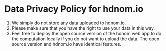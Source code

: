 
# Data Privacy Policy for hdnom.io

  1. We simply do not store any data uploaded to hdnom.io.
  2. Please make sure that you have the right to use your data in this way.
  2. Feel free to deploy the open source version of the hdnom web app
     to do the computation locally if you do not want to upload the data.
     The open source version and hdnom.io have identical features.
